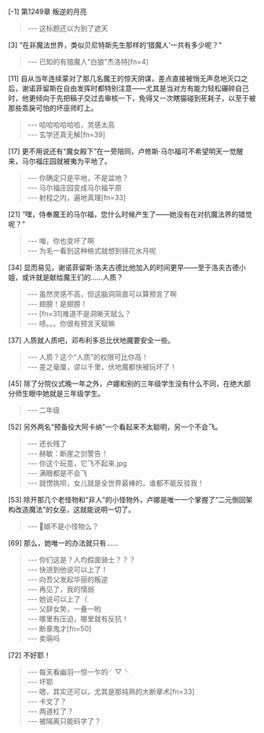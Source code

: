 
[-1] 第1249章 叛逆的月亮
>--- 这标题还以为到了遮天<br>

[3] “在非魔法世界，类似贝尼特斯先生那样的‘猎魔人’一共有多少呢？”
>--- 已知的有猎魔人“白狼”杰洛特[fn=4]<br>

[11] 自从当年连续蒙对了那几名魔王的惊天阴谋，差点直接被悄无声息地灭口之后，谢诺菲留斯在自由发挥时都特别注意——尤其是当对方有能力轻松碾碎自己时，他更倾向于先把稿子交过去审核一下，免得又一次瞎猫碰到死耗子，以至于被那些乖戾可怕的坏巫师盯上。
>--- 哈哈哈哈哈哈，灵感太高<br>
>--- 玄学还真无解[fn=39]<br>

[17] 更不用说还有“魔女殿下”在一旁陪同，卢修斯·马尔福可不希望明天一觉醒来，马尔福庄园就被夷为平地了。
>--- 你确定只是平地，不是盆地？<br>
>--- 马尔福庄园变成马尔福平原<br>
>--- 射程之内，遍地真理[fn=33]<br>

[21] “嘿，侍奉魔王的马尔福，您什么时候产生了——她没有在对抗魔法界的错觉呢？”
>--- 嗤，你也变坏了啊<br>
>--- 为毛一看到这种格式就想到镜花水月呢<br>

[34] 显而易见，谢诺菲留斯·洛夫古德比他加入的时间更早——至于洛夫古德小姐，或许就是献给魔王们的……人质？
>--- 虽然灵感不高，但这脑洞简直可以算预言了啊<br>
>--- 翅膀！是翅膀！<br>
>--- [fn=31]难道不是洞晰天赋么？<br>
>--- 啧。。。你很有预言天赋嘛<br>

[37] 人质就人质吧，邓布利多总比伏地魔要安全一些。
>--- 人质？这个“人质”的权限可比你高！<br>
>--- 差之毫厘，谬以千里，伏地魔都快被玩坏了！<br>

[45] 除了分院仪式晚一年之外，卢娜和别的三年级学生没有什么不同，在绝大部分师生眼中她就是三年级学生。
>--- 二年级<br>

[52] 另外两名“预备役大阿卡纳”一个看起来不太聪明，另一个不会飞。
>--- 还长残了<br>
>--- 赫敏：断崖之剑警告！<br>
>--- 你这个玩意，它飞不起来.jpg<br>
>--- 满眼都是不会飞<br>
>--- 就愣挑呗，女儿就是全世界最棒的，谁都不能反驳我！<br>

[53] 除开那几个老怪物和“非人”的小怪物外，卢娜是唯一一个掌握了“二元倒回架构改造魔法”的女巫，这就能说明一切了。
>--- 🎲娘不是小怪物么？<br>

[69] 那么，她唯一的办法就只有……
>--- 你们这是？人均假面骑士？？？<br>
>--- 快进到他说可以上了！<br>
>--- 向吾父发起华丽的叛逆<br>
>--- 再见了，我的懦弱<br>
>--- 她说可以上了（<br>
>--- 父辞女笑，一叠一哟<br>
>--- 哪里有压迫，哪里就有反抗！<br>
>--- 断章鬼才[fn=50]<br>
>--- 卖萌吗<br>

[72] 不好耶！
>--- 每天看幽羽一惊一乍的╯▽╰<br>
>--- 坏耶<br>
>--- 嗯，其实还可以，尤其是那纯熟的大断章术[fn=33]<br>
>--- 卡文了？<br>
>--- 两道杠了？<br>
>--- 被隔离只能码字了？<br>

